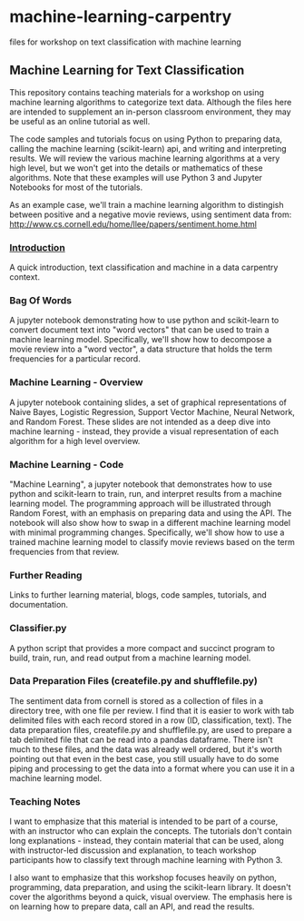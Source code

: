 # machine-learning-carpentry
files for workshop on text classification with machine learning
 
## Machine Learning for Text Classification
This repository contains teaching materials for a workshop on using machine learning algorithms to categorize text data. Although the files here are intended to supplement an in-person classroom environment, they may be useful as an online tutorial as well.

The code samples and tutorials focus on using Python to preparing data, calling the machine learning (scikit-learn) api, and writing and interpreting results. We will review the various machine learning algorithms at a very high level, but we won't get into the details or mathematics of these algorithms. Note that these examples will use Python 3 and Jupyter Notebooks for most of the tutorials.

As an example case, we'll train a machine learning algorithm to distingish between positive and a negative movie reviews, using sentiment data from:
http://www.cs.cornell.edu/home/llee/papers/sentiment.home.html


### [Introduction](Overview.ipynb)
A quick introduction, text classification and machine in a data carpentry context. 

### Bag Of Words
A jupyter notebook demonstrating how to use python and scikit-learn to convert document text into "word vectors" that can be used to train a machine learning model. Specifically, we'll show how to decompose a movie review into a "word vector", a data structure that holds the term frequencies for a particular record.

### Machine Learning - Overview
A jupyter notebook containing slides, a set of graphical representations of Naive Bayes, Logistic Regression, Support Vector Machine, Neural Network, and Random Forest. These slides are not intended as a deep dive into machine learning - instead, they provide a visual representation of each algorithm for a high level overview.

### Machine Learning - Code
"Machine Learning", a jupyter notebook that demonstrates how to use python and scikit-learn to train, run, and interpret results from a machine learning model. The programming approach will be illustrated through Random Forest, with an emphasis on preparing data and using the API. The notebook will also show how to swap in a different machine learning model with minimal programming changes. Specifically, we'll show how to use a trained machine learning model to classify movie reviews based on the term frequencies from that review.

### Further Reading
Links to further learning material, blogs, code samples, tutorials, and documentation.

### Classifier.py
A python script that provides a more compact and succinct program to build, train, run, and read output from a machine learning model.

### Data Preparation Files (createfile.py and shufflefile.py)
The sentiment data from cornell is stored as a collection of files in a directory tree, with one file per review. I find that it is easier to work with tab delimited files with each record stored in a row (ID, classification, text). The data preparation files, createfile.py and shufflefile.py, are used to prepare a tab delimited file that can be read into a pandas dataframe. There isn't much to these files, and the data was already well ordered, but it's worth pointing out that even in the best case, you still usually have to do some piping and processing to get the data into a format where you can use it in a machine learning model.

### Teaching Notes
I want to emphasize that this material is intended to be part of a course, with an instructor who can explain the concepts. The tutorials don't contain long explanations - instead, they contain material that can be used, along with instructor-led discussion and explanation, to teach workshop participants how to classify text through machine learning with Python 3.

I also want to emphasize that this workshop focuses heavily on python, programming, data preparation, and using the scikit-learn library. It doesn't cover the algorithms beyond a quick, visual overview. The emphasis here is on learning how to prepare data, call an API, and read the results.
